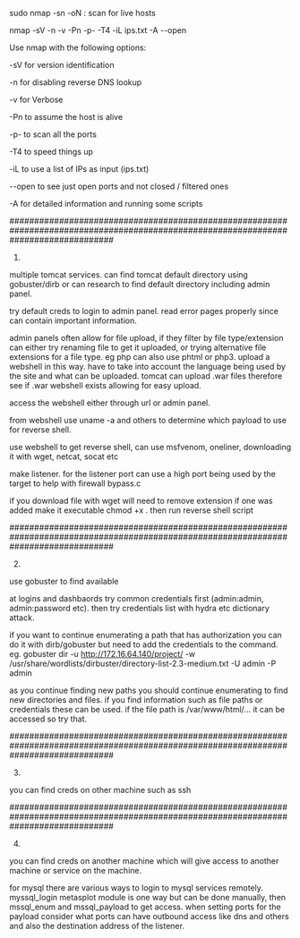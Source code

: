 sudo nmap -sn <ip> -oN <outfile> : scan for live hosts

nmap -sV -n -v -Pn -p- -T4 -iL ips.txt -A --open

Use nmap with the following options:

-sV for version identification

-n for disabling reverse DNS lookup

-v for Verbose

-Pn to assume the host is alive

-p- to scan all the ports

-T4 to speed things up

-iL to use a list of IPs as input (ips.txt)

--open to see just open ports and not closed / filtered ones

-A for detailed information and running some scripts

#####################################################################################################################################

1.

multiple tomcat services. can find tomcat default directory using gobuster/dirb or can research to find default directory including admin panel.

try default creds to login to admin panel. read error pages properly since can contain important information.

admin panels often allow for file upload, if they filter by file type/extension can either try renaming file to get it uploaded, or trying alternative file extensions for a file type. eg php can also use phtml or php3.
upload a webshell in this way. have to take into account the language being used by the site and what can be uploaded. tomcat can upload .war files therefore see if .war webshell exists allowing for easy upload.

access the webshell either through url or admin panel.

from webshell use uname -a and others to determine which payload to use for reverse shell.

use webshell to get reverse shell, can use msfvenom, oneliner, downloading it with wget, netcat, socat etc

make listener. for the listener port can use a high port being used by the target to help with firewall bypass.c

if you download file with wget will need to remove extension if one was added make it executable chmod +x <file>. then run reverse shell script
  
#####################################################################################################################################

2.

use gobuster to find available 

at logins and dashbaords try common credentials first (admin:admin, admin:password etc). then try credentials list with hydra etc dictionary attack.

if you want to continue enumerating a path that has authorization you can do it with dirb/gobuster but need to add the  credentials to the command. eg.
gobuster dir -u http://172.16.64.140/project/ -w /usr/share/wordlists/dirbuster/directory-list-2.3-medium.txt -U admin -P admin

as you continue finding new paths you should continue enumerating to find new directories and files. if you find information such as file paths or credentials these can be used. if the file path is /var/www/html/... it can be accessed so try that.

#####################################################################################################################################

3.

you can find creds on other machine such as ssh



#####################################################################################################################################

4.

you can find creds on another machine which will give access to another machine or service on the machine. 

for mysql there are various ways to login to mysql services remotely. myssql_login metasplot module is one way but can be done manually, then mssql_enum and mssql_payload to get access. when setting ports for the payload consider what ports can have outbound access like dns and others and also the destination address of the listener.


